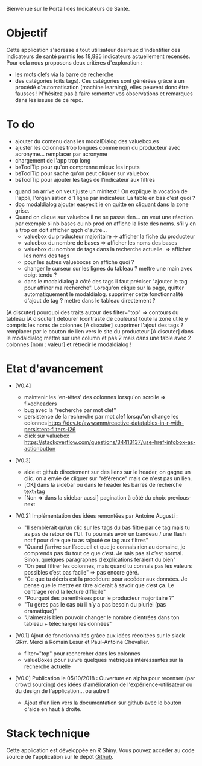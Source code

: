 Bienvenue sur le Portail des Indicateurs de Santé.

# Objectif
Cette application s'adresse à tout utilisateur désireux d'indentifier des indicateurs de santé parmis les 18,885 indicateurs actuellement recensés.
Pour cela nous proposons deux critères d'exploration : 
- les mots clefs via la barre de recherche
- des catégories (dits tags). Ces catégories sont générées grâce à un procédé d'automatisation (machine learning), elles peuvent donc être fausses ! N'hésitez pas à faire remonter vos observations et remarques dans les issues de ce repo.

# To do
* ajouter du contenu dans les modalDialog des valuebox.es
* ajuster les colonnes trop longues comme nom du producteur avec acronyme... remplacer par acronyme
* chargement de l'app trop long
* bsToolTip pour qu'on comprenne mieux les inputs
* bsToolTip pour sache qu'on peut cliquer sur valuebox
* bsToolTip pour ajouter les tags de l'indicateur aux filtres


- quand on arrive on veut juste un minitext ! On explique la vocation de l'appli, l'organisation d'1 ligne par indicateur. La table en bas c'est quoi ?
- doc modaldialog ajouter easyexit ie on quitte en cliquant dans la zone grise.
- Quand on clique sur valuebox il ne se passe rien... on veut une  réaction. par exemple si nb bases ou nb prod on affiche la liste des noms. s'il y en a trop on doit afficher qqch d'autre...
  * valuebox du producteur majoritaire => afficher la fiche du producteur 
  * valuebox du nombre de bases => afficher les noms des bases
  * valuebox du nombre de tags dans la recherche actuelle. => afficher les noms des tags
  * pour les autres valueboxes on affiche quoi ?
  * changer le curseur sur les lignes du tableau ? mettre une main avec doigt tendu ?
  * dans le modaldialog à côté des tags il faut préciser "ajouter le tag pour affiner ma recherche". Lorsqu'on clique sur la page, quitter automatiquement le modaldialog. supprimer cette fonctionnalité d'ajout de tag ? mettre dans le tableau directement ?

[A discuter] pourquoi des traits autour des filter="top" => contours du tableau
[A discuter] détourer (contraste de couleurs) toute la zone utile y compris les noms de colonnes
[A discuter] supprimer l'ajout des tags ? remplacer par le bouton de lien vers le site du producteur
[A discuter] dans le modaldialog mettre sur une column et pas 2 mais dans une table avec 2 colonnes [nom : valeur] et rétrecir le modaldialog ! 

# Etat d'avancement
- [V0.4] 
  * maintenir les 'en-têtes' des colonnes lorsqu'on scrolle => fixedheaders
  * bug avec la "recherche par mot clef"
  * persistence de la recherche par mot clef lorsqu'on change les colonnes https://dev.to/awwsmm/reactive-datatables-in-r-with-persistent-filters-l26
  * click sur valuebox https://stackoverflow.com/questions/34413137/use-href-infobox-as-actionbutton

  
- [V0.3]
  * aide et github directement sur des liens sur le header, on gagne un clic. on a envie de cliquer sur "référence" mais ce n'est pas un lien.
  * [OK] dans la sidebar ou dans le header les barres de recherche text+tag
  * [Non => dans la sidebar aussi] pagination à côté du choix previous-next
- [V0.2] Implémentation des idées remontées par Antoine Augusti : 
  * "Il semblerait qu’un clic sur les tags du bas filtre par ce tag mais tu as pas de retour de l’UI. Tu pourrais avoir un bandeau / une flash notif pour dire que tu as rajouté ce tag aux filtres"
  * "Quand j’arrive sur l’accueil et que je connais rien au domaine, je comprends pas du tout ce que c’est. Je sais pas si c’est normal. Sinon, quelques paragraphes d’explications feraient du bien"
  * "On peut filtrer les colonnes, mais quand tu connais pas les valeurs possibles c’est pas facile" => pas encore géré.
  * "Ce que tu décris est la procédure pour accéder aux données. Je pense que le mettre en titre aiderait à savoir que c’est ça. Le centrage rend la lecture difficile"
  * "Pourquoi des parenthèses pour le producteur majoritaire ?"
  * "Tu gères pas le cas où il n’y a pas besoin du pluriel (pas dramatique)"
  * "J’aimerais bien pouvoir changer le nombre d’entrées dans ton tableau + télécharger les données"
- [V0.1] Ajout de fonctionnalités grâce aux idées récoltées sur le slack GRrr. Merci à Romain Lesur et Paul-Antoine Chevalier.
  * filter="top" pour rechercher dans les colonnes
  * valueBoxes pour suivre quelques métriques intéressantes sur la recherche actuelle
- [V0.0] Publication le 05/10/2018 : Ouverture en alpha pour recenser (par crowd sourcing) des idées d'amélioration de l'expérience-utilisateur ou du design de l'application... ou autre !
  * Ajout d'un lien vers la documentation sur github avec le bouton d'aide en haut à droite.





# Stack technique 
Cette application est développée en R Shiny. 
Vous pouvez accéder au code source de l'application sur le dépôt <a href="https://github.com/phileas-condemine/carto_indicateurs">Github</a>.